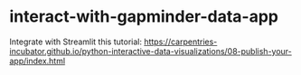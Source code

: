 # interact-with-gapminder-data-app

Integrate with Streamlit this tutorial: https://carpentries-incubator.github.io/python-interactive-data-visualizations/08-publish-your-app/index.html

